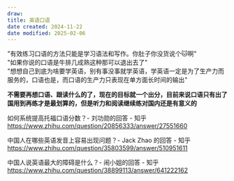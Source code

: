 ```yaml
---
draw:
title: 英语口语
date created: 2024-11-22
date modified: 2025-02-06
---
```


"有效练习口语的方法只能是学习语法和写作。你肚子你没货说个🐱啊"  
"如果你说的口语是牛排几成熟这种那可以退出去了"  
"想想自己到底为啥要学英语，别有事没事就学英语，学英语一定是为了生产力而服务的，口语也是，而口语的生产力只表现在单方面长时间的输出"

**不需要再想口语、跟读什么的了，现在的目标就一个出分，目前来说口语只有出了国用到再练才是最划算的，但是听力和阅读继续练对国内还是有意义的**

如何系统提高托福口语分数？- 刘功勋的回答 - 知乎  
https://www.zhihu.com/question/20856333/answer/27551660

中国人在哪些英语发音上容易出现问题？- Jack Zhao 的回答 - 知乎  
https://www.zhihu.com/question/35803599/answer/510951611

中国人说英语最大的障碍是什么？- 闹小姐的回答 - 知乎  
https://www.zhihu.com/question/38899113/answer/641222162
